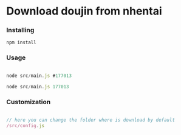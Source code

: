 # Download doujin from nhentai


### Installing
```
npm install
```


### Usage
```js

node src/main.js #177013

node src/main.js 177013

```

### Customization
```js

// here you can change the folder where is download by default
/src/config.js


```

